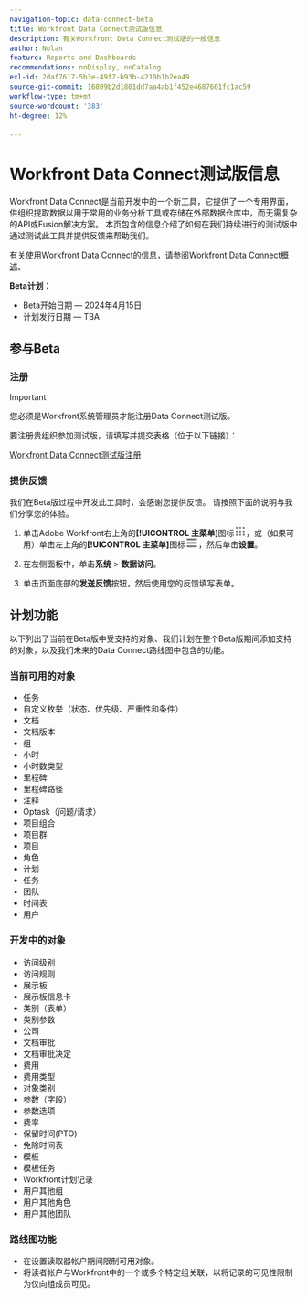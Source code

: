 ```yaml
---
navigation-topic: data-connect-beta
title: Workfront Data Connect测试版信息
description: 有关Workfront Data Connect测试版的一般信息
author: Nolan
feature: Reports and Dashboards
recommendations: noDisplay, noCatalog
exl-id: 2daf7617-5b3e-49f7-b93b-4210b1b2ea49
source-git-commit: 16809b2d1801dd7aa4ab1f452e4687601fc1ac59
workflow-type: tm+mt
source-wordcount: '383'
ht-degree: 12%

---
```


# Workfront Data Connect测试版信息

Workfront Data Connect是当前开发中的一个新工具，它提供了一个专用界面，供组织提取数据以用于常用的业务分析工具或存储在外部数据仓库中，而无需复杂的API或Fusion解决方案。 本页包含的信息介绍了如何在我们持续进行的测试版中通过测试此工具并提供反馈来帮助我们。

有关使用Workfront Data Connect的信息，请参阅[Workfront Data Connect概述](/help/quicksilver/reports-and-dashboards/data-lake/data-lake-overview.md)。

**Beta计划：**

* Beta开始日期 — 2024年4月15日
* 计划发行日期 — TBA

## 参与Beta

### 注册

>[!IMPORTANT]
>
>您必须是Workfront系统管理员才能注册Data Connect测试版。

要注册贵组织参加测试版，请填写并提交表格（位于以下链接）：

[Workfront Data Connect测试版注册](https://adobe.ly/workfrontdatalake)

### 提供反馈

我们在Beta版过程中开发此工具时，会感谢您提供反馈。 请按照下面的说明与我们分享您的体验。

1. 单击Adobe Workfront右上角的&#x200B;**[!UICONTROL 主菜单]**&#x200B;图标![主菜单](/help/_includes/assets/main-menu-icon.png)，或（如果可用）单击左上角的&#x200B;**[!UICONTROL 主菜单]**&#x200B;图标![主菜单](/help/_includes/assets/main-menu-icon-left-nav.png)，然后单击&#x200B;**设置**。

1. 在左侧面板中，单击&#x200B;**系统** > **数据访问**。

1. 单击页面底部的&#x200B;**发送反馈**&#x200B;按钮，然后使用您的反馈填写表单。

## 计划功能

以下列出了当前在Beta版中受支持的对象、我们计划在整个Beta版期间添加支持的对象，以及我们未来的Data Connect路线图中包含的功能。

### 当前可用的对象

* 任务
* 自定义枚举（状态、优先级、严重性和条件）
* 文档
* 文档版本
* 组
* 小时
* 小时数类型
* 里程碑
* 里程碑路径
* 注释
* Optask（问题/请求）
* 项目组合
* 项目群
* 项目
* 角色
* 计划
* 任务
* 团队
* 时间表
* 用户

### 开发中的对象

* 访问级别
* 访问规则
* 展示板
* 展示板信息卡
* 类别（表单）
* 类别参数
* 公司
* 文档审批
* 文档审批决定
* 费用
* 费用类型
* 对象类别
* 参数（字段）
* 参数选项
* 费率
* 保留时间(PTO)
* 免除时间表
* 模板
* 模板任务
* Workfront计划记录
* 用户其他组
* 用户其他角色
* 用户其他团队

### 路线图功能

* 在设置读取器帐户期间限制可用对象。
* 将读者帐户与Workfront中的一个或多个特定组关联，以将记录的可见性限制为仅向组成员可见。
